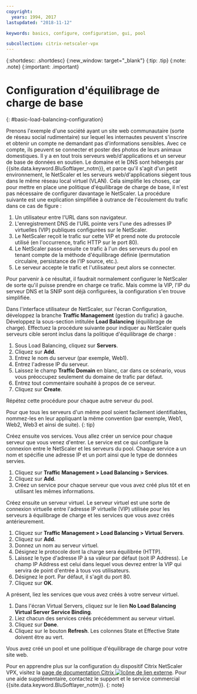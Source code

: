 ```yaml
---
copyright:
  years: 1994, 2017
lastupdated: "2018-11-12"

keywords: basics, configure, configuration, gui, pool

subcollection: citrix-netscaler-vpx
---
```


{:shortdesc: .shortdesc}
{:new_window: target="_blank"}
{:tip: .tip}
{:note: .note}
{:important: .important}

# Configuration d'équilibrage de charge de base
{: #basic-load-balancing-configuration}

Prenons l'exemple d'une société ayant un site web communautaire (sorte de réseau social rudimentaire) sur lequel les internautes peuvent s'inscrire et obtenir un compte ne demandant pas d'informations sensibles. Avec ce compte, ils peuvent se connecter et poster des photos de leurs animaux domestiques. Il y a en tout trois serveurs web/d'applications et un serveur de base de données en soutien. Le domaine et le DNS sont hébergés par {{site.data.keyword.BluSoftlayer_notm}}, et parce qu'il s'agit d'un petit environnement, le NetScaler et les serveurs web/d'applications siègent tous dans le même réseau local virtuel (VLAN). Cela simplifie les choses, car pour mettre en place une politique d'équilibrage de charge de base, il n'est pas nécessaire de configurer davantage le NetScaler. La procédure suivante est une explication simplifiée à outrance de l'écoulement du trafic dans ce cas de figure :

1. Un utilisateur entre l'URL dans son navigateur.
2. L'enregistrement DNS de l'URL pointe vers l'une des adresses IP virtuelles (VIP) publiques configurées sur le NetScaler.
3. Le NetScaler reçoit le trafic sur cette VIP et prend note du protocole utilisé (en l'occurrence, trafic HTTP sur le port 80).
4. Le NetScaler passe ensuite ce trafic à l'un des serveurs du pool en tenant compte de la méthode d'équilibrage définie (permutation circulaire, persistance de l'IP source, etc.).
5. Le serveur accepte le trafic et l'utilisateur peut alors se connecter.

Pour parvenir à ce résultat, il faudrait normalement configurer le NetScaler de sorte qu'il puisse prendre en charge ce trafic. Mais comme la VIP, l'IP du serveur DNS et la SNIP sont déjà configurées, la configuration s'en trouve simplifiée.

Dans l'interface utilisateur de NetScaler, sur l'écran Configuration, développez la branche **Traffic Management** (gestion du trafic) à gauche. Développez la sous-section intitulée **Load Balancing** (équilibrage de charge). Effectuez la procédure suivante pour indiquer au NetScaler quels serveurs cible seront inclus dans la politique d'équilibrage de charge :

1. Sous Load Balancing, cliquez sur **Servers**.
2. Cliquez sur **Add**.
3. Entrez le nom du serveur (par exemple, Web1).
4. Entrez l'adresse IP du serveur.
5. Laissez le champ **Traffic Domain** en blanc, car dans ce scénario, vous vous préoccupez seulement du domaine de trafic par défaut.
6. Entrez tout commentaire souhaité à propos de ce serveur.
7. Cliquez sur **Create**.

Répétez cette procédure pour chaque autre serveur du pool.  

Pour que tous les serveurs d'un même pool soient facilement identifiables, nommez-les en leur appliquant la même convention (par exemple, Web1, Web2, Web3 et ainsi de suite).
{: tip}

Créez ensuite vos services. Vous allez créer un service pour chaque serveur que vous venez d'entrer. Le service est ce qui configure la connexion entre le NetScaler et les serveurs du pool. Chaque service a un nom et spécifie une adresse IP et un port ainsi que le type de données servies.

1. Cliquez sur **Traffic Management > Load Balancing > Services**.
2. Cliquez sur **Add**.
3. Créez un service pour chaque serveur que vous avez créé plus tôt et en utilisant les mêmes informations.

Créez ensuite un serveur virtuel. Le serveur virtuel est une sorte de connexion virtuelle entre l'adresse IP virtuelle (VIP) utilisée pour les serveurs à équilibrage de charge et les services que vous avez créés antérieurement.

1. Cliquez sur **Traffic Management > Load Balancing > Virtual Servers**.
2. Cliquez sur **Add**.
3. Donnez un nom au serveur virtuel.
4. Désignez le protocole dont la charge sera équilibrée (HTTP).
5. Laissez le type d'adresse IP à sa valeur par défaut (soit IP Address). Le champ IP Address est celui dans lequel vous devrez entrer la VIP qui servira de point d'entrée à tous vos utilisateurs.
6. Désignez le port. Par défaut, il s'agit du port 80.
7. Cliquez sur **OK**.

A présent, liez les services que vous avez créés à votre serveur virtuel.

1. Dans l'écran Virtual Servers, cliquez sur le lien **No Load Balancing Virtual Server Service Binding**.
2. Liez chacun des services créés précédemment au serveur virtuel.
3. Cliquez sur **Done**.
4. Cliquez sur le bouton **Refresh**. Les colonnes State et Effective State doivent être au vert.

Vous avez créé un pool et une politique d'équilibrage de charge pour votre site web.

Pour en apprendre plus sur la configuration du dispositif Citrix NetScaler VPX, visitez la [page de documentation Citrix ![Icône de lien externe](../../icons/launch-glyph.svg "Icône de lien externe")](https://docs.citrix.com/en-us/netscaler.html). Pour une aide supplémentaire, contactez le support et le service commercial {{site.data.keyword.BluSoftlayer_notm}}.
{: note}
